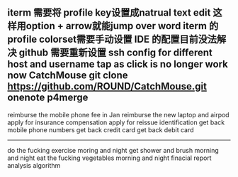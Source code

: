 iterm 需要将 profile key设置成natrual text edit 这样用option + arrow就能jump over word
iterm 的profile colorset需要手动设置
IDE 的配置目前没法解决
github 需要重新设置
ssh config for different host and username
tap as click is no longer work now
CatchMouse
git clone https://github.com/ROUND/CatchMouse.git
onenote
p4merge
---------------

reimburse the mobile phone fee in Jan
reimburse the new laptop and airpod
apply for insurance compensation
apply for reissue identification
get back mobile phone numbers
get back credit card
get back debit card

----------------------

do the fucking exercise moring and night
get shower and brush morning and night
eat the fucking vegetables morning and night
finacial report analysis 
algorithm



